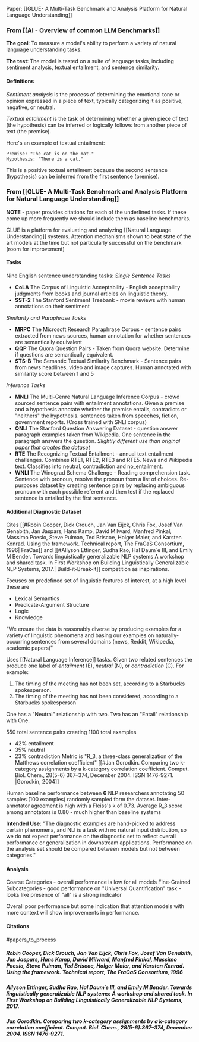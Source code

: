 Paper: [[GLUE- A Multi-Task Benchmark and Analysis Platform for Natural Language Understanding]]

### From [[AI - Overview of common LLM Benchmarks]]

**The goal**: To measure a model's ability to perform a variety of natural language understanding tasks.

**The test**: The model is tested on a suite of language tasks, including sentiment analysis, textual entailment, and sentence similarity.

#### Definitions
_Sentiment analysis_ is the process of determining the emotional tone or opinion expressed in a piece of text, typically categorizing it as positive, negative, or neutral.

_Textual entailment_ is the task of determining whether a given piece of text (the hypothesis) can be inferred or logically follows from another piece of text (the premise).

Here's an example of textual entailment:

	Premise: "The cat is on the mat."
	Hypothesis: "There is a cat."

This is a positive textual entailment because the second sentence (hypothesis) can be inferred from the first sentence (premise).


### From [[GLUE- A Multi-Task Benchmark and Analysis Platform for Natural Language Understanding]]

**NOTE** - paper provides citations for each of the underlined tasks. If these come up more frequently we should include them as baseline benchmarks.


GLUE is a platform for evaluating and analyzing [[Natural Language Understanding]] systems. Attention mechanisms shown to beat state of the art models at the time but not particularly successful on the benchmark (room for improvement)

#### Tasks
Nine English sentence understanding tasks:
_Single Sentence Tasks_
+ **CoLA** The Corpus of Linguistic Acceptability - English acceptability judgments from books and journal articles on linguistic theory.
+ **SST-2** The Stanford Sentiment Treebank - movie reviews with human annotations on their sentiment

_Similarity and Paraphrase Tasks_
+ **MRPC** The Microsoft Research Paraphrase Corpus - sentence pairs extracted from news sources, human annotation for whether sentences are semantically equivalent
+ **QQP** The Quora Question Pairs - Taken from Quora website. Determine if questions are semantically equivalent. 
+ **STS-B** The Semantic Textual Similarity Benchmark - Sentence pairs from news headlines, video and image captures. Human annotated with similarity score between 1 and 5

_Inference Tasks_
+ **MNLI** The Multi-Genre Natural Language Inference Corpus - crowd sourced sentence pairs with entailment annotations. Given a premise and a hypothesis annotate whether the premise entails, contradicts or "neithers" the hypothesis. sentences taken from speeches, fiction, government reports. (Cross trained with SNLI corpus)
+ **QNLI** The Stanford Question Answering Dataset - question answer paragraph examples taken from Wikipedia. One sentence in the paragraph answers the question. _Slightly different use than original paper that creates the dataset_
+ **RTE** The Recognizing Textual Entailment - annual text entailment challenges. Combines RTE1, RTE2, RTE3 and RTE5. News and Wikipedia text. Classifies into neutral, contradiction and no_entailment. 
+ **WNLI** The Winograd Schema Challenge - Reading comprehension task. Sentence with pronoun, resolve the pronoun from a list of choices. Re-purposes dataset by creating sentence pairs by replacing ambiguous pronoun with each possible referent and then test if the replaced sentence is entailed by the first sentence.

#### Additional Diagnostic Dataset
Cites [[#Robin Cooper, Dick Crouch, Jan Van Eijck, Chris Fox, Josef Van Genabith, Jan Jaspars, Hans Kamp, David Milward, Manfred Pinkal, Massimo Poesio, Steve Pulman, Ted Briscoe, Holger Maier, and Karsten Konrad. Using the framework. Technical report, The FraCaS Consortium, 1996| FraCas]] and [[#Allyson Ettinger, Sudha Rao, Hal Daum´e III, and Emily M Bender. Towards linguistically generalizable NLP systems A workshop and shared task. In First Workshop on Building Linguistically Generalizable NLP Systems, 2017.| Build-it-Break-it]] competition as inspirations.

Focuses on predefined set of linguistic features of interest,  at a high level these are
+ Lexical Semantics
+ Predicate-Argument Structure
+ Logic
+ Knowledge

"We ensure the data is reasonably diverse by producing examples for
a variety of linguistic phenomena and basing our examples on naturally-occurring sentences from several domains (news, Reddit, Wikipedia, academic papers)"

Uses [[Natural Language Inference]] tasks. Given two related sentences the produce one label of _entailment_ (E), _neutral_ (N), or _contradiction_ (C).  For example:

1. The timing of the meeting has not been set, according to a Starbucks spokesperson.
2. The timing of the meeting has not been considered, according to a Starbucks spokesperson

One has a "Neutral" relationship with two.  Two has an "Entail" relationship with One. 

550 total sentence pairs creating 1100 total examples
+ 42% entailment
+ 35% neutral
+ 23% contradiction
Metric is "R_3, a three-class generalization of the Matthews correlation coefficient" [[#Jan Gorodkin. Comparing two k-category assignments by a k-category correlation coefficient. Comput. Biol. Chem., 28(5-6) 367–374, December 2004. ISSN 1476-9271. |Gorodkin, 2004]]

Human baseline performance between **6** NLP researchers annotating 50 samples (100 examples) randomly sampled form the dataset. Inter-annotator agreement is high with a Fleiss's k of 0.73. Average R_3 score among annotators is 0.80 - much higher than baseline systems

**Intended Use**: "The diagnostic examples are hand-picked to address certain phenomena, and NLI is a task with no natural input distribution, so we do not expect performance on the diagnostic set to reflect overall performance or generalization in downstream applications. Performance on the analysis set should be compared between models but not between categories." 

#### Analysis
Coarse Categories - overall performance is low for all models
Fine-Grained Subcategories - good performance on "Universal Quantification" task - looks like presence of "all" is a strong indicator

Overall poor performance but some indication that attention models with more context will show improvements in performance.

#### Citations

#papers_to_process 
##### Robin Cooper, Dick Crouch, Jan Van Eijck, Chris Fox, Josef Van Genabith, Jan Jaspars, Hans Kamp, David Milward, Manfred Pinkal, Massimo Poesio, Steve Pulman, Ted Briscoe, Holger Maier, and Karsten Konrad. Using the framework. Technical report, The FraCaS Consortium, 1996


##### Allyson Ettinger, Sudha Rao, Hal Daum´e III, and Emily M Bender. Towards linguistically generalizable NLP systems: A workshop and shared task. In First Workshop on Building Linguistically Generalizable NLP Systems, 2017.

##### Jan Gorodkin. Comparing two k-category assignments by a k-category correlation coefficient. Comput. Biol. Chem., 28(5-6):367–374, December 2004. ISSN 1476-9271.